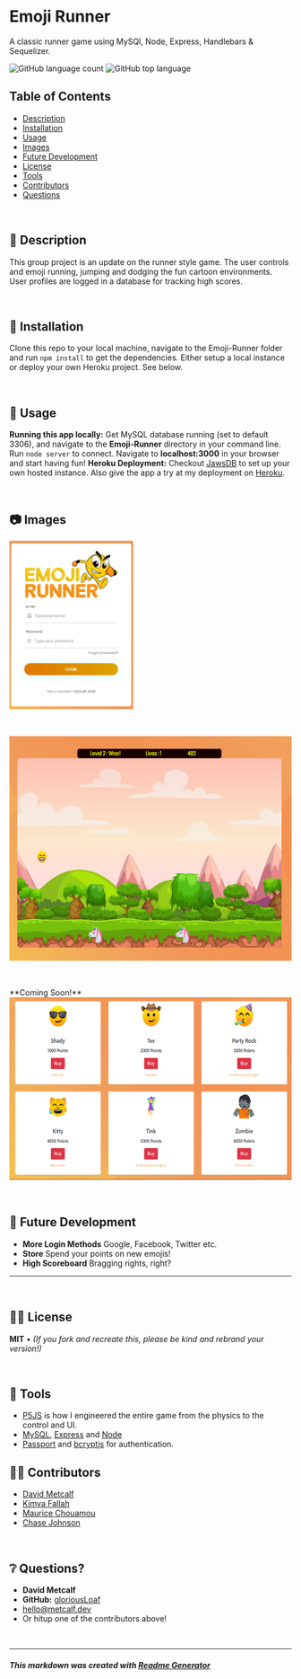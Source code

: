 # Emoji Runner
A classic runner game using MySQl, Node, Express, Handlebars & Sequelizer.

![GitHub language count](https://img.shields.io/github/languages/count/gloriousLoaf/Emoji-Runner)
![GitHub top language](https://img.shields.io/github/languages/top/gloriousLoaf/Emoji-Runner)

## Table of Contents
* [Description](#-description)
* [Installation](#-installation)
* [Usage](#-usage)
* [Images](#-images)
* [Future Development](#-future-development)
* [License](#-license)
* [Tools](#-tools)
* [Contributors](#-contributors)
* [Questions](#-questions)
<p>&nbsp;</p>

## 📝 Description
This group project is an update on the runner style game. The user controls and emoji running, jumping and dodging the fun cartoon environments. User profiles are logged in a database for tracking high scores.
<p>&nbsp;</p>

## 💾 Installation
Clone this repo to your local machine, navigate to the Emoji-Runner folder and run ```npm install``` to get the dependencies. Either setup a local instance or deploy your own Heroku project. See below.
<p>&nbsp;</p>

## 📲 Usage
**Running this app locally:** Get MySQL database running (set to default 3306), and navigate to the **Emoji-Runner** directory in your command line. Run ```node server``` to connect. Navigate to **localhost:3000** in your browser and start having fun!
**Heroku Deployment:** Checkout [JawsDB](https://elements.heroku.com/addons/jawsdb) to set up your own hosted instance. Also give the app a try at my deployment on [Heroku](https://emoji-runner.herokuapp.com/).
<p>&nbsp;</p>

## 📷 Images
<img src="https://github.com/gloriousLoaf/Emoji-Runner/blob/main/readme-imgs/emoji-login.png" alt="Emoji Runner, login" height="300">
<p>&nbsp;</p>
<img src="https://github.com/gloriousLoaf/Emoji-Runner/blob/main/readme-imgs/emoji-play.png" alt="Emoji Runner, game play" height="400">
<p>&nbsp;</p>
**Coming Soon!**
<img src="https://github.com/gloriousLoaf/Emoji-Runner/blob/main/readme-imgs/emoji-store.png" alt="Emoji Runner, store" height="325">
<p>&nbsp;</p>

## 🔮 Future Development
* **More Login Methods** Google, Facebook, Twitter etc.
* **Store** Spend your points on new emojis!
* **High Scoreboard** Bragging rights, right?

---
<p>&nbsp;</p>

## 👩‍⚖️ License
**MIT** • *(If you fork and recreate this, please be kind and rebrand your version!)*
<p>&nbsp;</p>

## 🔨 Tools 
* [P5JS](https://reactjs.org/) is how I engineered the entire game from the physics to the control and UI.
* [MySQL](https://www.mysql.com/), [Express](https://expressjs.com/) and [Node](https://nodejs.org/)
* [Passport](http://www.passportjs.org/) and [bcryptjs](https://www.npmjs.com/package/bcryptjs) for authentication.

## 🤾‍♂️ Contributors
* [David Metcalf](https://github.com/gloriousLoaf) 
* [Kimya Fallah](https://github.com/kimyaf)
* [Maurice Chouamou](https://github.com/mauricechouam)
* [Chase Johnson](https://github.com/chaseyb) 
<p>&nbsp;</p>

## ❔ Questions?
  * **David Metcalf**
  * **GitHub:** [gloriousLoaf](https://github.com/gloriousLoaf)
  * <hello@metcalf.dev>
  * Or hitup one of the contributors above!


<p>&nbsp;</p>

---

##### This markdown was created with [Readme Generator](https://github.com/gloriousLoaf/Readme-Generator)
